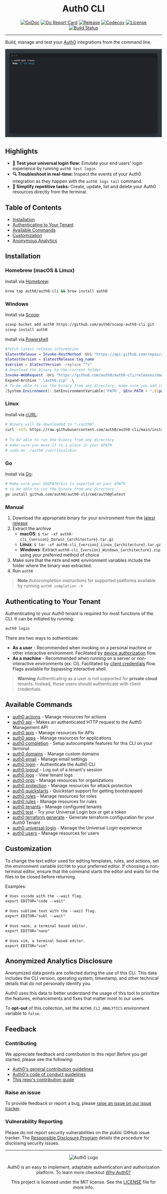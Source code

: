 <div align="center">
  <h1>Auth0 CLI</h1>

[![GoDoc](https://pkg.go.dev/badge/github.com/auth0/auth0-cli.svg)](https://pkg.go.dev/github.com/auth0/auth0-cli)
[![Go Report Card](https://goreportcard.com/badge/github.com/auth0/auth0-cli?style=flat-square)](https://goreportcard.com/report/github.com/auth0/auth0-cli)
[![Release](https://img.shields.io/github/v/release/auth0/auth0-cli?logo=auth0&include_prereleases&style=flat-square)](https://github.com/auth0/auth0-cli/releases)
[![Codecov](https://img.shields.io/codecov/c/github/auth0/auth0-cli?logo=codecov&style=flat-square)](https://codecov.io/gh/auth0/auth0-cli)
[![License](https://img.shields.io/github/license/auth0/auth0-cli.svg?logo=fossa&style=flat-square)](https://github.com/auth0/auth0-cli/blob/main/LICENSE)
[![Build Status](https://img.shields.io/github/actions/workflow/status/auth0/auth0-cli/go.yml?branch=main&style=flat-square&logo=github)](https://github.com/auth0/auth0-cli/actions?query=branch%3Amain)

</div>

---

Build, manage and test your [Auth0](https://auth0.com/) integrations from the command line.

![demo](./demo.gif)

## Highlights

- **🧪 Test your universal login flow:** Emulate your end users' login experience by running `auth0 test login`.
- **🔍 Troubleshoot in real-time:** Inspect the events of your Auth0 integration as they happen with the `auth0 logs tail` command.
- **🔁 Simplify repetitive tasks:** Create, update, list and delete your Auth0 resources directly from the terminal.

## Table of Contents

- [Installation](#installation)
- [Authenticating to Your Tenant](#authenticating-to-your-tenant)
- [Available Commands](#available-commands)
- [Customization](#customization)
- [Anonymous Analytics](#anonymized-analytics-disclosure)

## Installation

### Homebrew (macOS & Linux)

Install via [Homebrew](https://brew.sh/):

```bash
brew tap auth0/auth0-cli && brew install auth0
```

### Windows

Install via [Scoop](https://scoop.sh/):

```bash
scoop bucket add auth0 https://github.com/auth0/scoop-auth0-cli.git
scoop install auth0
```

Install via [Powershell](https://learn.microsoft.com/en-us/powershell/)

```powershell
#fetch latest release information
$latestRelease = Invoke-RestMethod -Uri "https://api.github.com/repos/auth0/auth0-cli/releases/latest"
$latestVersion = $latestRelease.tag_name
$version = $latestVersion -replace "^v"
# Download the binary to the current folder
Invoke-WebRequest -Uri "https://github.com/auth0/auth0-cli/releases/download/${latestVersion}/auth0-cli_${version}_Windows_x86_64.zip" -OutFile ".\auth0.zip"
Expand-Archive ".\auth0.zip" .\
# To be able to run the binary from any directory, make sure you add it to your $PATH
[System.Environment]::SetEnvironmentVariable('PATH', $Env:PATH + ";${pwd}")
```

### Linux

Install via [cURL](https://curl.se/):

```bash
# Binary will be downloaded to "./auth0".
curl -sSfL https://raw.githubusercontent.com/auth0/auth0-cli/main/install.sh | sh -s -- -b .

# To be able to run the binary from any directory
# make sure you move it to a place in your $PATH
# sudo mv ./auth0 /usr/local/bin
```

### Go

Install via [Go](https://go.dev/):

```bash
# Make sure your $GOPATH/bin is exported on your $PATH
# to be able to run the binary from any directory.
go install github.com/auth0/auth0-cli/cmd/auth0@latest
```

### Manual

1. Download the appropriate binary for your environment from the [latest release](https://github.com/auth0/auth0-cli/releases/latest/)
2. Extract the archive
   - **macOS**: `$ tar -xf auth0-cli_{version}_Darwin_{architecture}.tar.gz`
   - **Linux**: `$ tar -xf auth0-cli_{version}_Linux_{architecture}.tar.gz`
   - **Windows**: Extract `auth0-cli_{version}_Windows_{architecture}.zip` using your preferred method of choice
3. Make sure that the `PATH` and `HOME` environment variables include the folder where the binary was extracted.
4. Run `auth0`

> **Note**
> Autocompletion instructions for supported platforms available by running `auth0 completion -h`

## Authenticating to Your Tenant

Authenticating to your Auth0 tenant is required for most functions of the CLI. It can be initiated by running:

```bash
auth0 login
```

There are two ways to authenticate:

- **As a user** - Recommended when invoking on a personal machine or other interactive environment. Facilitated by [device authorization](https://auth0.com/docs/get-started/authentication-and-authorization-flow/device-authorization-flow) flow.
- **As a machine** - Recommended when running on a server or non-interactive environments (ex: CI). Facilitated by [client credentials](https://auth0.com/docs/get-started/authentication-and-authorization-flow/client-credentials-flow) flow. Flags available for bypassing interactive shell.

> **Warning**
> Authenticating as a user is not supported for **private cloud** tenants. Instead, those users should authenticate with client credentials.

## Available Commands

- [auth0 actions](https://auth0.github.io/auth0-cli/auth0_actions.html) - Manage resources for actions
- [auth0 api](https://auth0.github.io/auth0-cli/auth0_api.html) - Makes an authenticated HTTP request to the Auth0 Management API
- [auth0 apis](https://auth0.github.io/auth0-cli/auth0_apis.html) - Manage resources for APIs
- [auth0 apps](https://auth0.github.io/auth0-cli/auth0_apps.html) - Manage resources for applications
- [auth0 completion](https://auth0.github.io/auth0-cli/auth0_completion.html) - Setup autocomplete features for this CLI on your terminal
- [auth0 domains](https://auth0.github.io/auth0-cli/auth0_domains.html) - Manage custom domains
- [auth0 email](https://auth0.github.io/auth0-cli/auth0_email.html) - Manage email settings
- [auth0 login](https://auth0.github.io/auth0-cli/auth0_login.html) - Authenticate the Auth0 CLI
- [auth0 logout](https://auth0.github.io/auth0-cli/auth0_logout.html) - Log out of a tenant's session
- [auth0 logs](https://auth0.github.io/auth0-cli/auth0_logs.html) - View tenant logs
- [auth0 orgs](https://auth0.github.io/auth0-cli/auth0_orgs.html) - Manage resources for organizations
- [auth0 protection](https://auth0.github.io/auth0-cli/auth0_protection.html) - Manage resources for attack protection
- [auth0 quickstarts](https://auth0.github.io/auth0-cli/auth0_quickstarts.html) - Quickstart support for getting bootstrapped
- [auth0 roles](https://auth0.github.io/auth0-cli/auth0_roles.html) - Manage resources for roles
- [auth0 rules](https://auth0.github.io/auth0-cli/auth0_rules.html) - Manage resources for rules
- [auth0 tenants](https://auth0.github.io/auth0-cli/auth0_tenants.html) - Manage configured tenants
- [auth0 test](https://auth0.github.io/auth0-cli/auth0_test.html) - Try your Universal Login box or get a token
- [auth0 terraform generate](https://auth0.github.io/auth0-cli/auth0_terraform_generate.html) - Generate terraform configuration for your Auth0 Tenant
- [auth0 universal-login](https://auth0.github.io/auth0-cli/auth0_universal-login.html) - Manage the Universal Login experience
- [auth0 users](https://auth0.github.io/auth0-cli/auth0_users.html) - Manage resources for users

## Customization

To change the text editor used for editing templates, rules, and actions, set the environment variable `EDITOR` to your
preferred editor. If choosing a non-terminal editor, ensure that the command starts the editor and waits for the files
to be closed before returning.

Examples:

```shell
# Uses vscode with the --wait flag.
export EDITOR="code --wait"

# Uses sublime text with the --wait flag.
export EDITOR="subl --wait"

# Uses nano, a terminal based editor.
export EDITOR="nano"

# Uses vim, a terminal based editor.
export EDITOR="vim"
```

## Anonymized Analytics Disclosure

Anonymized data points are collected during the use of this CLI. This data includes the CLI version, operating system, timestamp, and other technical details that do not personally identify you.

Auth0 uses this data to better understand the usage of this tool to prioritize the features, enhancements and fixes that matter most to our users.

To **opt-out** of this collection, set the `AUTH0_CLI_ANALYTICS` environment variable to `false`.

## Feedback

### Contributing

We appreciate feedback and contribution to this repo! Before you get started, please see the following:

- [Auth0's general contribution guidelines](https://github.com/auth0/open-source-template/blob/master/GENERAL-CONTRIBUTING.md)
- [Auth0's code of conduct guidelines](https://github.com/auth0/open-source-template/blob/master/CODE-OF-CONDUCT.md)
- [This repo's contribution guide](https://github.com/auth0/auth0-cli/blob/main/CONTRIBUTING.md)

### Raise an issue

To provide feedback or report a bug, please [raise an issue on our issue tracker](https://github.com/auth0/auth0-cli/issues).

### Vulnerability Reporting

Please do not report security vulnerabilities on the public GitHub issue tracker. The [Responsible Disclosure Program](https://auth0.com/responsible-disclosure-policy) details the procedure for disclosing security issues.

---

<p align="center">
  <picture>
    <source media="(prefers-color-scheme: light)" srcset="https://cdn.auth0.com/website/sdks/logos/auth0_light_mode.png"   width="150">
    <source media="(prefers-color-scheme: dark)" srcset="https://cdn.auth0.com/website/sdks/logos//auth0_dark_mode.png" width="150">
    <img alt="Auth0 Logo" src="https://cdn.auth0.com/website/sdks/logos/auth0_light_mode.png" width="150">
  </picture>
</p>
<p align="center">Auth0 is an easy to implement, adaptable authentication and authorization platform. To learn more checkout <a href="https://auth0.com/why-auth0">Why Auth0?</a></p>
<p align="center">
This project is licensed under the MIT license. See the <a href="https://github.com/auth0/auth0-cli/blob/main/LICENSE"> LICENSE</a> file for more info.</p>
